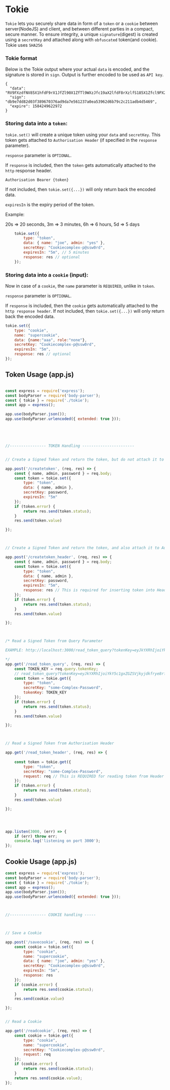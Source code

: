 # Tokie

`Tokie` lets you securely share data in form of a `token` or a `cookie` between server(NodeJS) and client, and between different parties in a compact, secure manner. To ensure integrity, a unique `signature`(digest) is created using a `secretKey` and attached along with `obfuscated` token(and cookie). Tokie uses `SHA256`



### Tokie format

Below is the Tokie output where your actual `data` is encoded, and the signature is stored in `sign`.
Output is further encoded to be used as `API key`.

```
{
  "data": "RV9FXzdfNV85X1hfdF9rX1JfZl90X1ZfTl9WXzJfc19aX2lfdF8rXzlfS185X1Zfcl9PX2VfZ185XzNfQ19WX1BfeV9lX2dfNF9NXzFfV18=",
  "sign": "db9e7dd82d03f389670376ad9da7e561237a0ea53962d6b79c2c211adb4d5469",
  "expire": 1584249622972
}

```







### Storing data into a `token`: 

`tokie.set()` will create a unique token using your `data` and `secretKey`. This token gets attached to `Authorisation Header` (if specified in the `response` parameter). 

`response` parameter is `OPTIONAL`. 

If `response` is included, then the `token` gets automatically attached to the `http` response header. 

`Authorisation Bearer {token}`  

If not included, then `tokie.set({...})` will only return back the encoded data. 

`expiresIn` is the expiry period of the token. 

Example:

20s => 20 seconds,
3m => 3 minutes,
6h => 6 hours,
5d => 5 days



```js
    tokie.set({
        type: "token",
        data: { name: "joe", admin: "yes" },
        secretKey: "Cookiecomplex-p@ssw0rd",
        expiresIn: "5m", // 5 minutes
        response: res // optional
    });

```




### Storing data into a `cookie` (input):

Now in case of a `cookie`, the `name` parameter is `REQUIRED`, unlike in `token`.

`response` parameter is `OPTIONAL`. 

If `response` is included, then the `cookie` gets automatically attached to the `http response header`. If not included, then `tokie.set({...})` will only return back the encoded data. 

```js
tokie.set({
    type: "cookie",
    name: "supercookie",
    data: {name:"aaa", role:"none"},
    secretKey: "Cookiecomplex-p@ssw0rd",
    expiresIn: "5m",
    response: res // optional
});
```




## Token Usage (app.js)


```js

const express = require('express');
const bodyParser = require('body-parser');
const { tokie } = require('./tokie');
const app = express();

app.use(bodyParser.json());
app.use(bodyParser.urlencoded({ extended: true }));





//---------------- TOKEN Handling -----------------------


// Create a Signed Token and return the token, but do not attach it to Authorisation Header

app.post('/createtoken', (req, res) => {
    const { name, admin, password } = req.body;
    const token = tokie.set({
        type: "token",
        data: { name, admin },
        secretKey: password,
        expiresIn: "5m"
    });
    if (token.error) {
        return res.send(token.status);
    }
    res.send(token.value)

});



// Create a Signed Token and return the token, and also attach it to Authorisation Header

app.post('/createtoken_header', (req, res) => {
    const { name, admin, password } = req.body;
    const token = tokie.set({
        type: "token",
        data: { name, admin },
        secretKey: password,
        expiresIn: "5m",
        response: res // This is required for inserting token into Header
    });
    if (token.error) {
        return res.send(token.status);
    }
    res.send(token.value)

});



/* Read a Signed Token from Query Parameter

EXAMPLE: http://localhost:3000/read_token_query?tokenKey=eyJkYXRhIjoiYkY5c1gxZGZSVjkyjdkfrye8rfs

*/
app.get('/read_token_query', (req, res) => {
    const TOKEN_KEY = req.query.tokenKey;
    // read_token_query?tokenKey=eyJkYXRhIjoiYkY5c1gxZGZSVjkyjdkfrye8rfs
    const token = tokie.get({
        type: "token",
        secretKey: "some-Complex-Password",
        tokenKey: TOKEN_KEY
    });
    if (token.error) {
        return res.send(token.status);
    }
    res.send(token.value)

});



// Read a Signed Token from Authorisation Header

app.get('/read_token_header', (req, res) => {
    
    const token = tokie.get({
        type: "token", 
        secretKey: "some-Complex-Password", 
        request: req // This is REQUIRED for reading token from Header
    });
    if (token.error) {
        return res.send(token.status);
    }
    res.send(token.value)

});




app.listen(3000, (err) => {
    if (err) throw err;
    console.log('listening on port 3000');
});

```






## Cookie Usage (app.js)


```js
const express = require('express');
const bodyParser = require('body-parser');
const { tokie } = require('./tokie');
const app = express();
app.use(bodyParser.json());
app.use(bodyParser.urlencoded({ extended: true }));



//---------------- COOKIE handling -----



// Save a Cookie

app.post('/savecookie', (req, res) => {
    const cookie = tokie.set({
        type: "cookie", 
        name: "supercookie", 
        data: { name: "joe", admin: "yes" }, 
        secretKey: "Cookiecomplex-p@ssw0rd", 
        expiresIn: "5m", 
        response: res 
    });
    if (cookie.error) {
        return res.send(cookie.status);
    }
    res.send(cookie.value)

});


// Read a Cookie

app.get('/readcookie', (req, res) => {
    const cookie = tokie.get({
        type: "cookie", 
        name: "supercookie", 
        secretKey: "Cookiecomplex-p@ssw0rd", 
        request: req 
    });
    if (cookie.error) {
        return res.send(cookie.status);
    }
    return res.send(cookie.value);
});



```